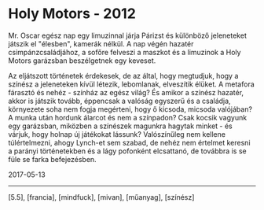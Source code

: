 # Holy Motors - 2012

Mr. Oscar egész nap egy limuzinnal járja Párizst és különböző jeleneteket játszik el "élesben", kamerák nélkül. A nap végén hazatér csimpánzcsaládjához, a sofőre felveszi a maszkot és a limuzinok a Holy Motors garázsban beszélgetnek egy keveset.

Az eljátszott történetek érdekesek, de az által, hogy megtudjuk, hogy a színész a jeleneteken kívül létezik, lebomlanak, elveszítik élüket. A metafora fárasztó és nehéz - színház az egész világ? És amikor a színész hazatér, akkor is játszik tovább, éppencsak a valóság egyszerű és a családja, környezete soha nem fogja megérteni, hogy ő kicsoda, micsoda valójában? A munka után hordunk álarcot és nem a színpadon? Csak kocsik vagyunk egy garázsban, miközben a színészek magunkra hagytak minket - és várjuk, hogy holnap új játékokat lássunk? Valószínűleg nem kellene túlértelmezni, ahogy Lynch-et sem szabad, de nehéz nem értelmet keresni a parányi történetekben és a lágy pofonként elcsattanó, de továbbra is se füle se farka befejezésben.

2017-05-13

----

[5.5], [francia], [mindfuck], [mivan], [műanyag], [színész]
